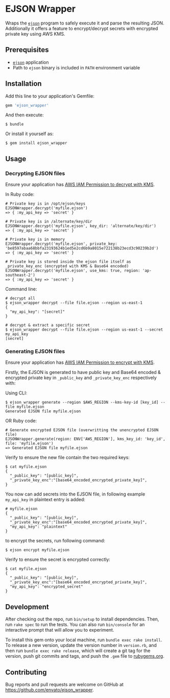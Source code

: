 # EJSON Wrapper

Wraps the [`ejson`](https://github.com/Shopify/ejson) program to safely execute it and parse the resulting JSON. Additionally it offers a feature to encrypt/decrypt secrets with encrypted private key using AWS KMS.

## Prerequisites

* [`ejson`](https://github.com/Shopify/ejson) application
* Path to `ejson` binary is included in `PATH` environment variable

## Installation

Add this line to your application's Gemfile:

```ruby
gem 'ejson_wrapper'
```

And then execute:

```
$ bundle
```

Or install it yourself as:

```
$ gem install ejson_wrapper
```

## Usage

### Decrypting EJSON files

Ensure your application has [AWS IAM Permission to decrypt with KMS](https://docs.aws.amazon.com/kms/latest/developerguide/iam-policies.html#iam-policy-example-encrypt-decrypt-specific-cmks).

In Ruby code:

```
# Private key is in /opt/ejson/keys
EJSONWrapper.decrypt('myfile.ejson')
=> { :my_api_key => 'secret' }

# Private key is in /alternate/key/dir
EJSONWrapper.decrypt('myfile.ejson', key_dir: 'alternate/key/dir')
=> { :my_api_key => 'secret' }

# Private key is in memory
EJSONWrapper.decrypt('myfile.ejson', private_key: 'be8597abaa68bbfa23193624b1ed5e2cd6b9a8015e722138b23ecd3c90239b2d')
=> { :my_api_key => 'secret' }

# Private key is stored inside the ejson file itself as _private_key_enc (encrypted with KMS & Base64 encoded)
EJSONWrapper.decrypt('myfile.ejson', use_kms: true, region: 'ap-southeast-2')
=> { :my_api_key => 'secret' }
```

Command line:

```
# decrypt all
$ ejson_wrapper decrypt --file file.ejson --region us-east-1
{
  "my_api_key": "[secret]"
}

# decrypt & extract a specific secret
$ ejson_wrapper decrypt --file file.ejson --region us-east-1 --secret my_api_key
[secret]
```

### Generating EJSON files

Ensure your application has [AWS IAM Permission to encrypt with KMS](https://docs.aws.amazon.com/kms/latest/developerguide/iam-policies.html#iam-policy-example-encrypt-decrypt-specific-cmks).

Firstly, the EJSON is generated to have public key and Base64 encoded & encrypted private key in `_public_key` and `_private_key_enc` respectively with:

Using CLI:

```
$ ejson_wrapper generate --region $AWS_REGION --kms-key-id [key_id] --file myfile.ejson
Generated EJSON file myfile.ejson
```

OR Ruby code:

```
# Generate encrypted EJSON file (overwritting the unencrypted EJSON file)
EJSONWrapper.generate(region: ENV['AWS_REGION'], kms_key_id: 'key_id', file: 'myfile.ejson')
=> Generated EJSON file myfile.ejson
```

Verify to ensure the new file contain the two required keys:

```
$ cat myfile.ejson
{
  "_public_key": "[public_key]",
  "_private_key_enc":"[base64_encoded_encrypted_private_key]",
}
```

You now can add secrets into the EJSON file, in following example `my_api_key` in plaintext entry is added:

```
# myfile.ejson
{
  "_public_key": "[public_key]",
  "_private_key_enc":"[base64_encoded_encrypted_private_key]",
  "my_api_key": "plaintext"
}
```

to encrypt the secrets, run following command:

```
$ ejson encrypt myfile.ejson
```

Verify to ensure the secret is encrypted correctly:

```
$ cat myfile.ejson
{
  "_public_key": "[public_key]",
  "_private_key_enc":"[base64_encoded_encrypted_private_key]",
  "my_api_key": "encrypted_secret"
}
```

## Development

After checking out the repo, run `bin/setup` to install dependencies. Then, run `rake spec` to run the tests. You can also run `bin/console` for an interactive prompt that will allow you to experiment.

To install this gem onto your local machine, run `bundle exec rake install`. To release a new version, update the version number in `version.rb`, and then run `bundle exec rake release`, which will create a git tag for the version, push git commits and tags, and push the `.gem` file to [rubygems.org](https://rubygems.org).

## Contributing

Bug reports and pull requests are welcome on GitHub at https://github.com/envato/ejson_wrapper.
